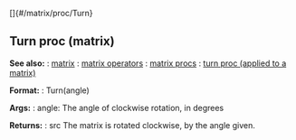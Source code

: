 []{#/matrix/proc/Turn}
## Turn proc (matrix)
**See also:**
:   [matrix](#/matrix)
:   [matrix operators](#/matrix/operators)
:   [matrix procs](#/matrix/proc)
:   [turn proc (applied to a matrix)](#/proc/turn/matrix)
<!-- -->
**Format:**
:   Turn(angle)
<!-- -->
**Args:**
:   angle: The angle of clockwise rotation, in degrees
<!-- -->
**Returns:**
:   src
The matrix is rotated clockwise, by the angle given.
